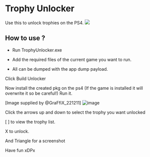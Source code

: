 # Trophy Unlocker
Use this to unlock trophies on the PS4.
![](https://i.imgur.com/Ec416h3.png)

## How to use ?
* Run TrophyUnlocker.exe

* Add the required files of the current game you want to run.
* All can be dumped with the app dump payload.

Click Build Unlocker

Now install the created pkg on the ps4
(If the game is installed it will overwrite it so be careful!)
Run it.

[Image supplied by @GraFfiX_221211]
![image](https://user-images.githubusercontent.com/12253240/108205439-bfc8b180-712d-11eb-9ed9-f61f5a5aca38.png)


Click the arrows up and down to select the trophy you want unlocked

[ ] to view the trophy list.

X to unlock.

And Triangle for a screenshot

Have fun
xDPx
